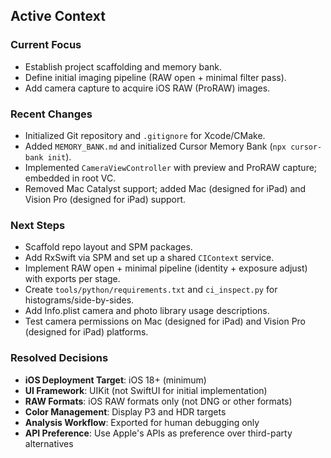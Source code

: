 ## Active Context

### Current Focus
- Establish project scaffolding and memory bank.
- Define initial imaging pipeline (RAW open + minimal filter pass).
- Add camera capture to acquire iOS RAW (ProRAW) images.

### Recent Changes
- Initialized Git repository and `.gitignore` for Xcode/CMake.
- Added `MEMORY_BANK.md` and initialized Cursor Memory Bank (`npx cursor-bank init`).
- Implemented `CameraViewController` with preview and ProRAW capture; embedded in root VC.
- Removed Mac Catalyst support; added Mac (designed for iPad) and Vision Pro (designed for iPad) support.

### Next Steps
- Scaffold repo layout and SPM packages.
- Add RxSwift via SPM and set up a shared `CIContext` service.
- Implement RAW open + minimal pipeline (identity + exposure adjust) with exports per stage.
- Create `tools/python/requirements.txt` and `ci_inspect.py` for histograms/side-by-sides.
- Add Info.plist camera and photo library usage descriptions.
- Test camera permissions on Mac (designed for iPad) and Vision Pro (designed for iPad) platforms.

### Resolved Decisions
- **iOS Deployment Target**: iOS 18+ (minimum)
- **UI Framework**: UIKit (not SwiftUI for initial implementation)
- **RAW Formats**: iOS RAW formats only (not DNG or other formats)
- **Color Management**: Display P3 and HDR targets
- **Analysis Workflow**: Exported for human debugging only
- **API Preference**: Use Apple's APIs as preference over third-party alternatives


